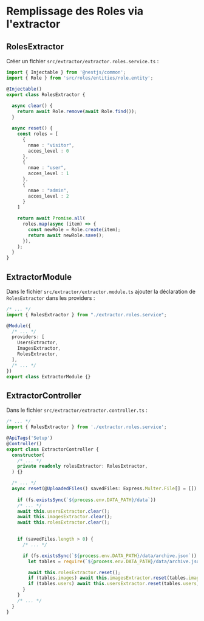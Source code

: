 # Remplissage des Roles via l'extractor

## RolesExtractor

Créer un fichier ```src/extractor/extractor.roles.service.ts``` :

```ts
import { Injectable } from '@nestjs/common';
import { Role } from 'src/roles/entities/role.entity';

@Injectable()
export class RolesExtractor {
  
  async clear() {
    return await Role.remove(await Role.find());
  }

  async reset() {
    const roles = [
      {
        nmae : "visitor",
        acces_level : 0
      },
      {
        nmae : "user",
        acces_level : 1
      },
      {
        nmae : "admin",
        acces_level : 2
      }
    ]

    return await Promise.all(
      roles.map(async (item) => {
        const newRole = Role.create(item);
        return await newRole.save();
      }),
    );
  }
}
```

## ExtractorModule

Dans le fichier ```src/extractor/extractor.module.ts``` ajouter la déclaration de ```RolesExtractor``` dans les providers :

```ts
/* ... */
import { RolesExtractor } from "./extractor.roles.service";

@Module({
  /* ... */
  providers: [
    UsersExtractor,
    ImagesExtractor,
    RolesExtractor,
  ],
  /* ... */
})
export class ExtractorModule {}
```

## ExtractorController

Dans le fichier ```src/extractor/extractor.controller.ts``` :

```ts
/* ... */
import { RolesExtractor } from './extractor.roles.service';

@ApiTags('Setup')
@Controller()
export class ExtractorController {
  constructor(
    /* ... */
    private readonly rolesExtractor: RolesExtractor,
  ) {}

  /* ... */
  async reset(@UploadedFiles() savedFiles: Express.Multer.File[] = []) {
    
    if (fs.existsSync(`${process.env.DATA_PATH}/data`))
    /* ... */
    await this.usersExtractor.clear();
    await this.imagesExtractor.clear();
    await this.rolesExtractor.clear();
    

    if (savedFiles.length > 0) {
      /* ... */

      if (fs.existsSync(`${process.env.DATA_PATH}/data/archive.json`)) {
        let tables = require(`${process.env.DATA_PATH}/data/archive.json`);

        await this.rolesExtractor.reset();
        if (tables.images) await this.imagesExtractor.reset(tables.images);
        if (tables.users) await this.usersExtractor.reset(tables.users);
      }
    }
    /* ... */
  }
}
```



